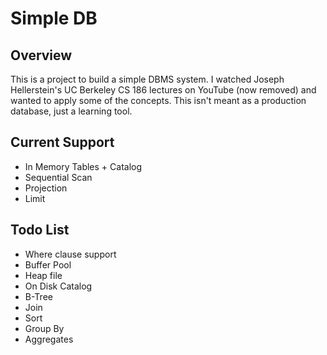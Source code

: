 # Simple DB

## Overview

This is a project to build a simple DBMS system.  I watched Joseph Hellerstein's UC Berkeley CS 186 lectures on YouTube
(now removed) and wanted to apply some of the concepts.  This isn't meant as a production database, just a learning
tool.

## Current Support

* In Memory Tables + Catalog
* Sequential Scan
* Projection
* Limit

## Todo List

* Where clause support
* Buffer Pool
* Heap file
* On Disk Catalog
* B-Tree
* Join
* Sort
* Group By
* Aggregates
